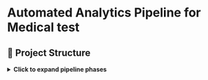 # **Automated Analytics Pipeline for Medical test**

## 📁 Project Structure

<details>
<summary><strong>Click to expand pipeline phases</strong></summary>

## 🛠️ Creation of Public version is in process 
Original version (1st step) was launched on March 2025, tested and works properly

---

### **3-step-process-pipeline**

 [`1_doc-automation`](https://github.com/gnrtd/medical_assistance_public/tree/1_doc-automation)
 [`2_archive-to-csv`](https://github.com/gnrtd/medical_assistance_public/tree/2_archive-to-csv)
 [`3_analytics-insights`](https://github.com/gnrtd/medical_assistance_public/tree/3_analytics-insights)

### 📁 Repository Structure

- `visuals/` – infographics, interface mockups
- `docs/` -  project documentation including branch-specific READMEs
  
### 📄 Detailed Documentation

- `1_doc-automation` [Automation: Word & Email Templates. Power Shell, Task Scheduler, App Script](docs/README_1_doc-automation.md)
- `2_archive-to-csv` [ETL: Archive to CSV. SQL, Python](docs/README_2_archive-to-csv.md)
- `3_analytics-insights` [Analytics & Dashboards. Tableau](docs/README_3_analytics-insights.md)

---

###  [`1_doc-automation`](https://github.com/gnrtd/medical_assistance_public/tree/1_doc-automation)
- Automates daily generation of Word report templates using 6 different schedules a month.  
- Includes dynamic folder creation, templating, and 📧 email draft scheduling via PowerShell and Google Apps Script.

---

###  [`2_archive-to-csv`](https://github.com/gnrtd/medical_assistance_public/tree/2_archive-to-csv)
- Parses and cleans archived report files 📂.  
- Extracts data and normalizes it into CSV for SQL/Excel pipelines.

---

###  [`3_analytics-insights`](https://github.com/gnrtd/medical_assistance_public/tree/3_analytics-insights)
- Visualizes trends using Tableau 📈.  
- Analyzes office workloads and gives other essential insights.

---

🔐 Disclaimer All names, schedules, and content are synthetic. This branch is designed strictly for portfolio demonstration and technical evaluation purposes.

</details>





